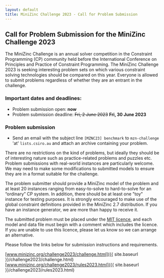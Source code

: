 ```yaml
---
layout: default
title: MiniZinc Challenge 2023 - Call for Problem Submission
---
```


## Call for Problem Submission for the MiniZinc Challenge 2023

The MiniZinc Challenge is an annual solver competition in the Constraint Programming (CP) community
held before the International Conference on Principles and Practice of Constraint Programming. 
The MiniZinc Challenge 2023 is seeking interesting problem sets on which various constraint solving 
technologies should be compared on this year. Everyone is allowed to submit problems regardless of 
whether they are an entrant in the challenge.

### Important dates and deadlines:

*   Problem submission open: **now**
*   Problem submission deadline: ~~Fri, 2 June 2023~~ **Fri, 30 June 2023**

### Problem submission

*   Send an email with the subject line `[MZNC23] benchmark` to `mzn-challenge` 'at' `lists.csiro.au` and attach an
    archive containing your problem.

There are no restrictions on the kind of problems, but ideally they should be of interesting nature
such as practice-related problems and puzzles etc. Problem submissions with real-world instances are
particularly welcome. We may need to make some modifications to submitted models to ensure they
are in a format suitable for the challenge.

The problem submitter should provide a MiniZinc model of the problem and at least 20 instances ranging
from easy-to-solve to hard-to-solve for an “ordinary” CP system. In addition, there should be at
least one "toy" instance for testing purposes. It is strongly encouraged to make use of the global
constraint definitions provided in the MiniZinc 2.7 distribution. If you have an instance generator,
we are more than happy to receive it.

The submitted problem must be placed under the
[MIT licence](https://opensource.org/licenses/MIT), and each model and data file must begin with a
comment which includes the licence. If you are unable to use this licence, please let us know so
we can arrange an alternative.

Please follow the links below for submission instructions and
requirements.

[www.minizinc.org/challenge2023/challenge.html]({{ site.baseurl }}/challenge2023/challenge.html)  
[www.minizinc.org/challenge2023/rules2023.html]({{ site.baseurl }}/challenge2023/rules2023.html)
